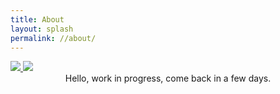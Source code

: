 ```yaml
---
title: About
layout: splash
permalink: //about/
---
```


<a style="text-align:center" href="https://github.com/anuraghazra/github-readme-stats">
  <img style="text-align:center" src="https://github-readme-stats.vercel.app/api?username=Emaleth&count_private=true&include_all_commits=true&show_icons=true&title_color=e5b083&text_color=fbf7f3&icon_color=e5b083&bg_color=20283d" />
</a>
<a style="text-align:center" href="https://github.com/anuraghazra/github-readme-stats">
  <img style="text-align:center" src="https://github-readme-stats.vercel.app/api/top-langs/?username=Emaleth&layout=compact&title_color=e5b083&text_color=fbf7f3&icon_color=e5b083&bg_color=20283d" />
</a>

<center>Hello, work in progress, come back in a few days.</center>

